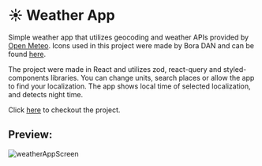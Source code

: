 # :sunny: Weather App
Simple weather app that utilizes geocoding and weather APIs provided by [Open Meteo](https://open-meteo.com/). Icons used in this project were made by Bora DAN and can be found [here](https://dribbble.com/shots/2531876-Weather-Icons-sketch).  


The project were made in React and utilizes zod, react-query and styled-components libraries. You can change units, search places or allow the app to find your localization. The app shows local time of selected localization, and detects night time. 


Click [here](https://kamilkazor.github.io/weather_app/) to checkout the project. 
## Preview:
![weatherAppScreen](https://user-images.githubusercontent.com/79405091/211372049-041d5837-fb3b-41aa-a3c6-30acb823069c.png)
